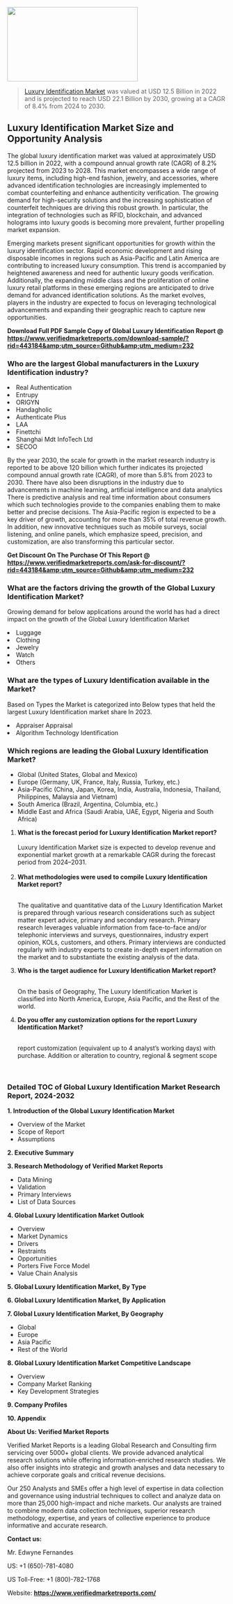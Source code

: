 <img src="https://ffe5etoiles.com/wp-content/uploads/2024/12/MST1-300x171.png" alt="" width="300" height="171" class="alignnone size-medium wp-image-20088" /><blockquote><p><p><a href="https://www.verifiedmarketreports.com/download-sample/?rid=443184&utm_source=Github&utm_medium=232" target="_blank">Luxury Identification Market</a> was valued at USD 12.5 Billion in 2022 and is projected to reach USD 22.1 Billion by 2030, growing at a CAGR of 8.4% from 2024 to 2030.</p></blockquote><p><h2>Luxury Identification Market Size and Opportunity Analysis</h2><p>The global luxury identification market was valued at approximately USD 12.5 billion in 2022, with a compound annual growth rate (CAGR) of 8.2% projected from 2023 to 2028. This market encompasses a wide range of luxury items, including high-end fashion, jewelry, and accessories, where advanced identification technologies are increasingly implemented to combat counterfeiting and enhance authenticity verification. The growing demand for high-security solutions and the increasing sophistication of counterfeit techniques are driving this robust growth. In particular, the integration of technologies such as RFID, blockchain, and advanced holograms into luxury goods is becoming more prevalent, further propelling market expansion.</p><p>Emerging markets present significant opportunities for growth within the luxury identification sector. Rapid economic development and rising disposable incomes in regions such as Asia-Pacific and Latin America are contributing to increased luxury consumption. This trend is accompanied by heightened awareness and need for authentic luxury goods verification. Additionally, the expanding middle class and the proliferation of online luxury retail platforms in these emerging regions are anticipated to drive demand for advanced identification solutions. As the market evolves, players in the industry are expected to focus on leveraging technological advancements and expanding their geographic reach to capture new opportunities.</p></p><p class=""><strong>Download Full PDF Sample Copy of Global Luxury Identification Report @ <a href="https://www.verifiedmarketreports.com/download-sample/?rid=443184&amp;utm_source=Github&amp;utm_medium=232" target="_blank">https://www.verifiedmarketreports.com/download-sample/?rid=443184&amp;utm_source=Github&amp;utm_medium=232</a></strong></p><h3 id="" class="">Who are the largest Global manufacturers in the Luxury Identification industry?</h3><p><li>Real Authentication</li><li> Entrupy</li><li> ORIGYN</li><li> Handagholic</li><li> Authenticate Plus</li><li> LAA</li><li> Finettchi</li><li> Shanghai Mdt InfoTech Ltd</li><li> SECOO</li></p><div class=""><div class="" dir="" data-message-author-role="" data-message-id="" data-message-model-slug=""><div class=""><div class=""><div class=""><div class="" dir="" data-message-author-role="" data-message-id="" data-message-model-slug=""><div class=""><div class=""><p>By the year 2030, the scale for growth in the market research industry is reported to be above 120 billion which further indicates its projected compound annual growth rate (CAGR), of more than 5.8% from 2023 to 2030. There have also been disruptions in the industry due to advancements in machine learning, artificial intelligence and data analytics There is predictive analysis and real time information about consumers which such technologies provide to the companies enabling them to make better and precise decisions. The Asia-Pacific region is expected to be a key driver of growth, accounting for more than 35% of total revenue growth. In addition, new innovative techniques such as mobile surveys, social listening, and online panels, which emphasize speed, precision, and customization, are also transforming this particular sector.</p><p><strong>Get Discount On The Purchase Of This Report @&nbsp; <a href="https://www.verifiedmarketreports.com/ask-for-discount/?rid=443184&amp;utm_source=Github&amp;utm_medium=232" target="_blank">https://www.verifiedmarketreports.com/ask-for-discount/?rid=443184&amp;utm_source=Github&amp;utm_medium=232</a></strong></p></div></div></div></div></div></div></div></div><h3 id="" class="">What are the factors driving the growth of the Global Luxury Identification Market?</h3><p id="" class="">Growing demand for below applications around the world has had a direct impact on the growth of the Global Luxury Identification Market</p><p id="" class=""><li>Luggage</li><li> Clothing</li><li> Jewelry</li><li> Watch</li><li> Others</li></p><h3 id="" class="">What are the types of Luxury Identification available in the Market?</h3><p id="" class="">Based on Types the Market is categorized into Below types that held the largest Luxury Identification market share In 2023.</p><p id="" class=""><li>Appraiser Appraisal</li><li> Algorithm Technology Identification</li></p><h3 id="" class="">Which regions are leading the Global Luxury Identification Market?</h3><ul><li>Global (United States, Global and Mexico)</li><li>Europe (Germany, UK, France, Italy, Russia, Turkey, etc.)</li><li>Asia-Pacific (China, Japan, Korea, India, Australia, Indonesia, Thailand, Philippines, Malaysia and Vietnam)</li><li>South America (Brazil, Argentina, Columbia, etc.)</li><li>Middle East and Africa (Saudi Arabia, UAE, Egypt, Nigeria and South Africa)</li></ul><p><ol><li><strong>What is the forecast period for Luxury Identification Market report?<br /></strong><br /><span data-sheets-root="1" data-sheets-value="{&quot;1&quot;:2,&quot;2&quot;:&quot;XXXX size is expected to develop revenue and exponential market growth at a remarkable CAGR during the forecast period from 2024&ndash;2030.&quot;}" data-sheets-userformat="{&quot;2&quot;:12674,&quot;4&quot;:{&quot;1&quot;:2,&quot;2&quot;:16776960},&quot;10&quot;:2,&quot;11&quot;:0,&quot;15&quot;:&quot;Arial&quot;,&quot;16&quot;:12}">Luxury Identification Market size is expected to develop revenue and exponential market growth at a remarkable CAGR during the forecast period from 2024&ndash;2031.</span><br /><br /></li><li><strong>What methodologies were used to compile Luxury Identification Market report?<br /><br /></strong><p>The qualitative and quantitative data of the&nbsp;Luxury Identification Market is prepared through various research considerations such as subject matter expert advice, primary and secondary research. Primary research leverages valuable information from face-to-face and/or telephonic interviews and surveys, questionnaires, industry expert opinion, KOLs, customers, and others. Primary interviews are conducted regularly with industry experts to create in-depth expert information on the market and to substantiate the existing analysis of the data.&nbsp;</p></li><li><strong>Who is the target audience for Luxury Identification Market report?<br /><br /></strong><p>On the basis of Geography, The&nbsp;Luxury Identification Market is classified into North America, Europe, Asia Pacific, and the Rest of the world.</p></li><li><strong>Do you offer any customization options for the report Luxury Identification Market?<br /><br /></strong><p>report customization (equivalent up to 4 analyst&rsquo;s working days) with purchase. Addition or alteration to country, regional &amp; segment scope</p><p>&nbsp;</p></li></ol></p><h3 id="" class="">Detailed TOC of Global Luxury Identification Market Research Report, 2024-2032</h3><p id="" class=""><strong>1. Introduction of the Global Luxury Identification Market</strong></p><ul><li>Overview of the Market</li><li>Scope of Report</li><li>Assumptions</li></ul><p id="" class=""><strong>2. Executive Summary</strong></p><p id="" class=""><strong>3. Research Methodology of&nbsp;Verified Market Reports</strong></p><ul><li>Data Mining</li><li>Validation</li><li>Primary Interviews</li><li>List of Data Sources</li></ul><p id="" class=""><strong>4. Global Luxury Identification Market Outlook</strong></p><ul><li>Overview</li><li>Market Dynamics</li><li>Drivers</li><li>Restraints</li><li>Opportunities</li><li>Porters Five Force Model</li><li>Value Chain Analysis</li></ul><p id="" class=""><strong>5. Global Luxury Identification Market, By&nbsp;Type</strong></p><p id="" class=""><strong>6. Global Luxury Identification Market, By Application</strong></p><p id="" class=""><strong>7. Global Luxury Identification Market, By Geography</strong></p><ul><li>Global</li><li>Europe</li><li>Asia Pacific</li><li>Rest of the World</li></ul><p id="" class=""><strong>8. Global Luxury Identification Market Competitive Landscape</strong></p><ul><li>Overview</li><li>Company Market Ranking</li><li>Key Development Strategies</li></ul><p id="" class=""><strong>9. Company Profiles</strong></p><p id="" class=""><strong>10. Appendix</strong></p><p id="" class=""><strong>About Us: Verified Market Reports</strong></p><p id="" class="">Verified Market Reports is a leading Global Research and Consulting firm servicing over 5000+ global clients. We provide advanced analytical research solutions while offering information-enriched research studies. We also offer insights into strategic and growth analyses and data necessary to achieve corporate goals and critical revenue decisions.</p><p id="" class="">Our 250 Analysts and SMEs offer a high level of expertise in data collection and governance using industrial techniques to collect and analyze data on more than 25,000 high-impact and niche markets. Our analysts are trained to combine modern data collection techniques, superior research methodology, expertise, and years of collective experience to produce informative and accurate research.</p><p id="" class=""><strong>Contact us:</strong></p><p id="" class="">Mr. Edwyne Fernandes</p><p id="" class="">US: +1 (650)-781-4080</p><p id="" class="">US Toll-Free: +1 (800)-782-1768</p><p id="" class="">Website: <a target="" data-test-app-aware-link=""><strong>https://www.verifiedmarketreports.com/</strong></a></p>
